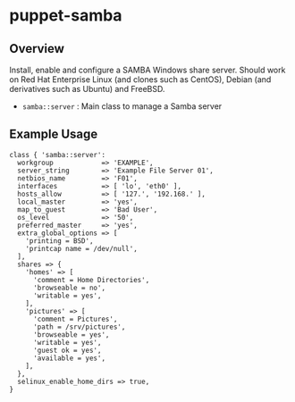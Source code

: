 # puppet-samba

## Overview

Install, enable and configure a SAMBA Windows share server. Should work on
Red Hat Enterprise Linux (and clones such as CentOS), Debian (and derivatives
such as Ubuntu) and FreeBSD.

* `samba::server` : Main class to manage a Samba server

## Example Usage

```puppet
class { 'samba::server':
  workgroup            => 'EXAMPLE',
  server_string        => 'Example File Server 01',
  netbios_name         => 'F01',
  interfaces           => [ 'lo', 'eth0' ],
  hosts_allow          => [ '127.', '192.168.' ],
  local_master         => 'yes',
  map_to_guest         => 'Bad User',
  os_level             => '50',
  preferred_master     => 'yes',
  extra_global_options => [
    'printing = BSD',
    'printcap name = /dev/null',
  ],
  shares => {
    'homes' => [
      'comment = Home Directories',
      'browseable = no',
      'writable = yes',
    ],
    'pictures' => [
      'comment = Pictures',
      'path = /srv/pictures',
      'browseable = yes',
      'writable = yes',
      'guest ok = yes',
      'available = yes',
    ],
  },
  selinux_enable_home_dirs => true,
}
```


